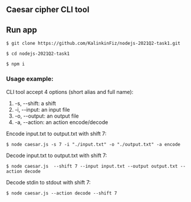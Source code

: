 ## Caesar cipher CLI tool

## Run app

```
$ git clone https://github.com/KalinkinFiz/nodejs-2021Q2-task1.git
```

```
$ cd nodejs-2021Q2-task1
```

```
$ npm i
```

### Usage example:

CLI tool accept 4 options (short alias and full name):

1.  -s, --shift: a shift
2.  -i, --input: an input file
3.  -o, --output: an output file
4.  -a, --action: an action encode/decode

Encode input.txt to output.txt with shift 7:

```
$ node caesar.js -s 7 -i "./input.txt" -o "./output.txt" -a encode
```

Decode input.txt to output.txt with shift 7:

```
$ node caesar.js  --shift 7 --input input.txt --output output.txt --action decode
```

Decode stdin to stdout with shift 7:

```
$ node caesar.js --action decode --shift 7
```
